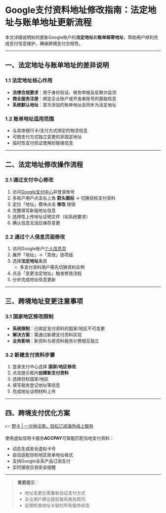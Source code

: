 # Google支付资料地址修改指南：法定地址与账单地址更新流程

本文详细说明如何更新Google账户的**法定地址**和**账单邮寄地址**，帮助用户顺利完成支付信息维护，确保跨境支付合规性。

---

## 一、法定地址与账单地址的差异说明
### 1.1 法定地址核心作用
- **法律合规要求**：用于身份验证、税务申报及反欺诈监测
- **商业服务注册**：绑定企业账户或开发者账号的基础信息
- **系统默认地址**：首次添加的账单地址会同步为法定地址

### 1.2 账单地址适用范围
- 与具体银行卡/支付方式绑定的物流信息
- 可随支付方式独立变更的非固定地址
- 临时性支付验证使用的联络信息

---

## 二、法定地址修改操作流程
### 2.1 通过支付中心修改
1. 访问[Google支付中心](https://payments.google.com)并登录账号
2. 多账户用户点击右上角 **箭头图标** 
   → 切换目标支付资料
3. 定位「地址」模块点击 **修改** 按钮
4. 完整填写新版地址信息
5. 选择性上传地址证明文件（如系统要求）
6. 确认信息无误后保存变更

### 2.2 通过个人信息页面修改
1. 访问Google账户[个人信息页](https://myaccount.google.com)
2. 展开「地址」→「其他」选项组
3. 选择**法定地址**条目
   - 多支付资料用户需先切换资料实例
4. 点击「变更法定地址」触发修改流程
5. 分步完成地址信息更新

---

## 三、跨境地址变更注意事项
### 3.1 国家地区修改限制
- **系统限制**：已绑定支付资料的国家/地区不可变更
- **解决方案**：需通过新建支付资料实现
- **业务影响**：新资料与原资料服务计费相互独立

### 3.2 新建支付资料步骤
1. 登录支付中心选择 **国家/地区修改**
2. 点击提示框内**创建新支付资料**
3. 选择目标国家/地区
4. 填写税务登记地址等信息
5. 完成地址证明材料上传

---

## 四、跨境支付优化方案
👉 [野卡 | 一分钟注册，轻松订阅海外线上服务](https://bbtdd.com/yeka)

使用虚拟信用卡服务**ACCPAY**可智能匹配当地支付资料：
- 动态生成安全虚拟卡号
- 自动适配目标地区账单地址格式
- 支持Google全系产品订阅支付
- 实时接收交易安全提醒

---

> **重要提示**：
> - 地址变更后需重新验证支付方式
> - 企业用户建议提前联系税务顾问
> - 定期检查地址关联的所有服务状态